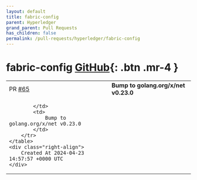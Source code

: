 ```yaml
---
layout: default
title: fabric-config
parent: Hyperledger
grand_parent: Pull Requests
has_children: false
permalink: /pull-requests/hyperledger/fabric-config
---
```


# fabric-config <span class="fs-3 right-align">[GitHub](https://github.com/hyperledger/fabric-config){: .btn .mr-4 }</span>


<div>
    <table>
        <tr>
            <td>
                PR <a href="https://github.com/hyperledger/fabric-config/pull/65" class=".btn">#65</a>
            </td>
            <td>
                <b>
                    Bump to golang.org/x/net v0.23.0
                </b>
            </td>
        </tr>
        <tr>
            <td>
                
            </td>
            <td>
                Bump to golang.org/x/net v0.23.0
            </td>
        </tr>
    </table>
    <div class="right-align">
        Created At 2024-04-23 14:57:57 +0000 UTC
    </div>
</div>

